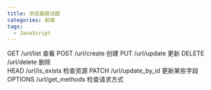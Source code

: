 ```yaml
---
title: 浏览器面试题
categories: 前端
tags:
  - JavaScript
---
```


GET      /url/list           查看
POST    /url/create        创建 
PUT      /url/update        更新
DELETE  /url/delete         删除  
HEAD    /url/is_exists      检查资源
PATCH    /url/update_by_id  更新某些字段
OPTIONS  /url/get_methods  检查请求方式